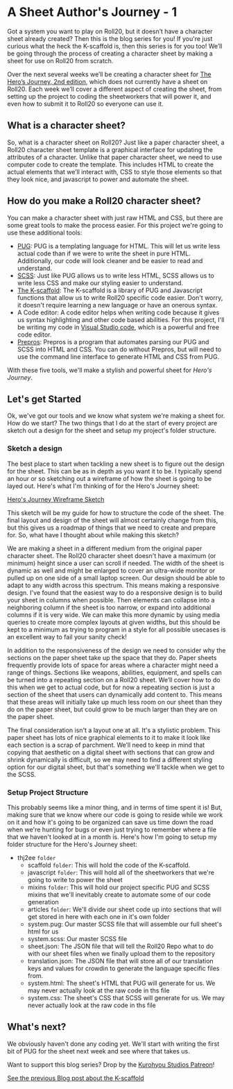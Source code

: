 # A Sheet Author's Journey - 1
Got a system you want to play on Roll20, but it doesn’t have a character sheet already created? Then this is the blog series for you! If you're just curious what the heck the K-scaffold is, then this series is for you too! We’ll be going through the process of creating a character sheet by making a sheet for use on Roll20 from scratch.

Over the next several weeks we’ll be creating a character sheet for [The Hero’s Journey, 2nd edition](https://www.drivethrurpg.com/product/295279/The-Heros-Journey-Second-Edition), which does not currently have a sheet on Roll20. Each week we’ll cover a different aspect of creating the sheet, from setting up the project to coding the sheetworkers that will power it, and even how to submit it to Roll20 so everyone can use it.

## What is a character sheet?
So, what is a character sheet on Roll20? Just like a paper character sheet, a Roll20 character sheet template is a graphical interface for updating the attributes of a character. Unlike that paper character sheet, we need to use computer code to create the template. This includes HTML to create the actual elements that we’ll interact with, CSS to style those elements so that they look nice, and javascript to power and automate the sheet.

## How do you make a Roll20 character sheet?
You can make a character sheet with just raw HTML and CSS, but there are some great tools to make the process easier. For this project we're going to use these additional tools:
- [PUG](https://pugjs.org/api/getting-started.html): PUG is a templating language for HTML. This will let us write less actual code than if we were to write the sheet in pure HTML. Additionally, our code will look cleaner and be easier to read and understand.
- [SCSS](https://sass-lang.com/): Just like PUG allows us to write less HTML, SCSS allows us to write less CSS and make our styling easier to understand.
- [The K-scaffold](https://github.com/Kurohyou/Roll20-Snippets/tree/main/K_Scaffold): The K-scaffold is a library of PUG and Javascript functions that allow us to write Roll20 specific code easier. Don't worry, it doesn't require learning a new language or have an onerous syntax.
- A Code editor: A code editor helps when writing code because it gives us syntax highlighting and other code based abilities. For this project, I'll be writing my code in [Visual Studio code](https://code.visualstudio.com/), which is a powerful and free code editor.
- [Prepros](https://prepros.io/): Prepros is a program that automates parsing our PUG and SCSS into HTML and CSS. You can do without Prepros, but will need to use the command line interface to generate HTML and CSS from PUG.

With these five tools, we'll make a stylish and powerful sheet for *Hero's Journey*.
## Let's get Started
Ok, we've got our tools and we know what system we're making a sheet for. How do we start? The two things that I do at the start of every project are sketch out a design for the sheet and setup my project's folder structure.

### Sketch a design
The best place to start when tackling a new sheet is to figure out the design for the sheet. This can be as in depth as you want it to be. I typically spend an hour or so sketching out a wireframe of how the sheet is going to be layed out. Here's what I'm thinking of for the Hero's Journey sheet:

[Hero's Journey Wireframe Sketch](../assets/wireframe.png)

This sketch will be my guide for how to structure the code of the sheet. The final layout and design of the sheet will almost certainly change from this, but this gives us a roadmap of things that we need to create and prepare for. So, what have I thought about while making this sketch?

We are making a sheet in a different medium from the original paper character sheet. The Roll20 character sheet doesn't have a maximum (or minimum) height since a user can scroll if needed. The width of the sheet is dynamic as well and might be enlarged to cover an ultra-wide monitor or pulled up on one side of a small laptop screen. Our design should be able to adapt to any width across this spectrum. This means making a responsive design. I've found that the easiest way to do a responsive design is to build your sheet in columns when possible. Then elements can collapse into a neighboring column if the sheet is too narrow, or expand into additional columns if it is very wide. We can make this more dynamic by using media queries to create more complex layouts at given widths, but this should be kept to a minimum as trying to program in a style for all possible usecases is an excellent way to fail your sanity check!

In addition to the responsiveness of the design we need to consider why the sections on the paper sheet take up the space that they do. Paper sheets frequently provide lots of space for areas where a character might need a range of things. Sections like weapons, abilities, equipment, and spells can be turned into a repeating section on a Roll20 sheet. We’ll cover how to do this when we get to actual code, but for now a repeating section is just a section of the sheet that users can dynamically add content to. This means that these areas will initially take up much less room on our sheet than they do on the paper sheet, but could grow to be much larger than they are on the paper sheet.

The final consideration isn't a layout one at all. It's a stylistic problem. This paper sheet has lots of nice graphical elements to it to make it look like each section is a scrap of parchment. We’ll need to keep in mind that copying that aesthetic on a digital sheet with sections that can grow and shrink dynamically is difficult, so we may need to find a different styling option for our digital sheet, but that's something we'll tackle when we get to the SCSS.

### Setup Project Structure
This probably seems like a minor thing, and in terms of time spent it is! But, making sure that we know where our code is going to reside while we work on it and how it's going to be organized can save us time down the road when we're hunting for bugs or even just trying to remember where a file that we haven't looked at in a month is. Here's how I'm going to setup my folder structure for the Hero's Journey sheet:
- thj2ee `folder`
  - scaffold `folder`: This will hold the code of the K-scaffold.
  - javascript `folder`: This will hold all of the sheetworkers that we're going to write to power the sheet
  - mixins `folder`: This will hold our project specific PUG and SCSS mixins that we'll inevitably create to automate some of our code generation
  - articles `folder`: We'll divide our sheet code up into sections that will get stored in here with each one in it's own folder
  - system.pug: Our master SCSS file that will assemble our full sheet's html for us
  - system.scss: Our master SCSS file
  - sheet.json: The JSON file that will tell the Roll20 Repo what to do with our sheet files when we finally upload them to the repository
  - translation.json: The JSON file that will store all of our translation keys and values for crowdin to generate the language specific files from.
  - system.html: The sheet's HTML that PUG will generate for us. We may never actually look at the raw code in ths file
  - system.css: The sheet's CSS that SCSS will generate for us. We may never actually look at the raw code in ths file

## What's next?
We obviously haven't done any coding yet. We'll start with writing the first bit of PUG for the sheet next week and see where that takes us.

Want to support this blog series? Drop by the [Kurohyou Studios Patreon](https://patreon.com/kurohyoustudios)!

[See the previous Blog post about the K-scaffold](https://app.roll20.net/forum/post/10646215/introducing-the-k-scaffold-for-building-character-sheets)
